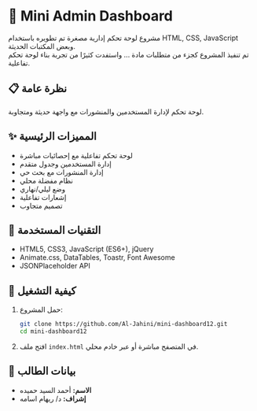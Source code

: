 <!--
    اسم الطالب: أحمد السيد حميده
    المشروع: Mini Admin Dashboard
    إشراف: د/ ريهام اسامه
-->

# 🚀 Mini Admin Dashboard

مشروع لوحة تحكم إدارية مصغرة تم تطويره باستخدام HTML, CSS, JavaScript وبعض المكتبات الحديثة.  
تم تنفيذ المشروع كجزء من متطلبات مادة ... واستفدت كثيرًا من تجربة بناء لوحة تحكم تفاعلية.

## 📋 نظرة عامة

لوحة تحكم لإدارة المستخدمين والمنشورات مع واجهة حديثة ومتجاوبة.

## ✨ المميزات الرئيسية
- لوحة تحكم تفاعلية مع إحصائيات مباشرة
- إدارة المستخدمين وجدول متقدم
- إدارة المنشورات مع بحث حي
- نظام مفضلة محلي
- وضع ليلي/نهاري
- إشعارات تفاعلية
- تصميم متجاوب

## 🔧 التقنيات المستخدمة
- HTML5, CSS3, JavaScript (ES6+), jQuery
- Animate.css, DataTables, Toastr, Font Awesome
- JSONPlaceholder API

## 🚀 كيفية التشغيل
1. حمل المشروع:
   ```bash
   git clone https://github.com/Al-Jahini/mini-dashboard12.git
   cd mini-dashboard12
   ```
2. افتح ملف `index.html` في المتصفح مباشرة أو عبر خادم محلي.

## 👤 بيانات الطالب
- **الاسم:** أحمد السيد حميده
- **إشراف:** د/ ريهام اسامه
```